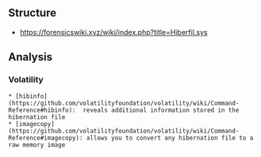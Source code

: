 ## Structure

* https://forensicswiki.xyz/wiki/index.php?title=Hiberfil.sys

## Analysis

### Volatility
    * [hibinfo](https://github.com/volatilityfoundation/volatility/wiki/Command-Reference#hibinfo):  reveals additional information stored in the hibernation file
    * [imagecopy](https://github.com/volatilityfoundation/volatility/wiki/Command-Reference#imagecopy): allows you to convert any hibernation file to a raw memory image
